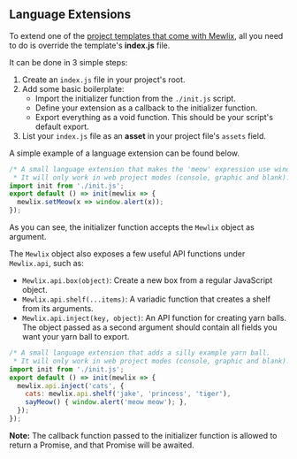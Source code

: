 ## Language Extensions

To extend one of the [project templates that come with Mewlix](@mewlix/compiler#project-templates), all you need to do is override the template's **index.js** file.

It can be done in 3 simple steps:

1. Create an `index.js` file in your project's root.
2. Add some basic boilerplate:
    - Import the initializer function from the `./init.js` script.
    - Define your extension as a callback to the initializer function.
    - Export everything as a void function. This should be your script's default export.
3. List your `index.js` file as an **asset** in your project file's `assets` field.

A simple example of a language extension can be found below.

```javascript
/* A small language extension that makes the 'meow' expression use window.alert().
 * It will only work in web project modes (console, graphic and blank). */
import init from './init.js';
export default () => init(mewlix => {
  mewlix.setMeow(x => window.alert(x));
});
```

As you can see, the initializer function accepts the `Mewlix` object as argument. 

The `Mewlix` object also exposes a few useful API functions under `Mewlix.api`, such as:

- `Mewlix.api.box(object)`: Create a new box from a regular JavaScript object.
- `Mewlix.api.shelf(...items)`: A variadic function that creates a shelf from its arguments.
- `Mewlix.api.inject(key, object)`: An API function for creating yarn balls. The object passed as a second argument should contain all fields you want your yarn ball to export.

```javascript
/* A small language extension that adds a silly example yarn ball.
 * It will only work in web project modes (console, graphic and blank). */
import init from './init.js';
export default () => init(mewlix => {
  mewlix.api.inject('cats', {
    cats: mewlix.api.shelf('jake', 'princess', 'tiger'),
    sayMeow() { window.alert('meow meow'); },
  });
});
```

**Note:** The callback function passed to the initializer function is allowed to return a Promise, and that Promise will be awaited.
